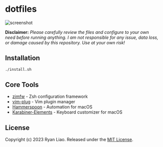 # dotfiles
![screenshot](https://i.imgur.com/nCkQVN9.png)

**Disclaimer:** *Please carefully review the files and configure to your own need before running anything.
I am not responsible for any issue, data loss, or damage caused by this repository. Use at your own risk!*

## Installation
```sh
./install.sh
```

## Core Tools
* [zimfw](https://github.com/zimfw/zimfw) - Zsh configuration framework
* [vim-plug](https://github.com/junegunn/vim-plug) - Vim plugin manager
* [Hammerspoon](https://github.com/Hammerspoon/hammerspoon) - Automation for macOS
* [Karabiner-Elements](https://github.com/tekezo/Karabiner-Elements) - Keyboard customizer for macOS

## License
Copyright (c) 2023 Ryan Liao. Released under the [MIT License][license].

[license]: LICENSE
[readme]: README.md
